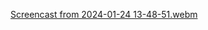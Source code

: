 [Screencast from 2024-01-24 13-48-51.webm](https://github.com/Jezda1337/pinch-zoom-web/assets/42359294/67dc084a-bf49-4dba-b60b-405f3207c62c)
